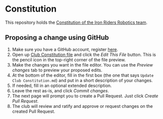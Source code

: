 # Constitution

This repository holds the [Constitution of the Iron Riders Robotics team](./Club%20Constitution.md).

## Proposing a change using GitHub

1. Make sure you have a GitHub account, register [here](https://github.com/join).
2. Open up [Club Constitution file](https://github.com/IronRiders/Constitution/blob/master/Club%20Constitution.md) and click the *Edit This File* button. This is the pencil icon in the top-right corner of the file preview.
3. Make the changes you want in the file editor. You can use the *Preview changes* tab to preview your proposed edits.
4. At the bottom of the editor, fill in the first box (the one that says `Update Club Constitution.md`) and put in a short description of your changes.
5. If needed, fill in an optional extended description.
6. Leave the rest as-is, and click *Commit changes*.
7. The next page will prompt you to create a Pull Request. Just click *Create Pull Request*.
8. The club will review and ratify and approve or request changes on the created Pull Request.
